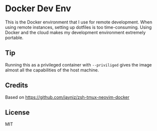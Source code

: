 Docker Dev Env
======
This is the Docker environment that I use for remote development. When using remote instances, setting up dotfiles is too time-consuming. Using Docker and the cloud makes my development environment extremely portable. 

## Tip

Running this as a privileged container with `--priviliged` gives the image almost all the capabilities of the host machine.

## Credits
Based on https://github.com/jayniz/zsh-tmux-neovim-docker

## License
MIT
